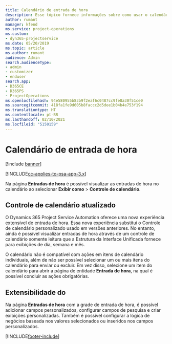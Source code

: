 ```yaml
---
title: Calendário de entrada de hora
description: Esse tópico fornece informações sobre como usar o calendário de entrada de hora.
author: rumant
manager: kfend
ms.service: project-operations
ms.custom:
- dyn365-projectservice
ms.date: 05/20/2019
ms.topic: article
ms.author: rumant
audience: Admin
search.audienceType:
- admin
- customizer
- enduser
search.app:
- D365CE
- D365PS
- ProjectOperations
ms.openlocfilehash: 94e580955b83b9f2eaf6c0487cc9fe8a30f51ce0
ms.sourcegitcommit: 418fa1fe9d605b8faccc2d5dee1b04b4e753f194
ms.translationtype: HT
ms.contentlocale: pt-BR
ms.lasthandoff: 02/10/2021
ms.locfileid: "5150159"
---
```

# <a name="time-entry-calendar"></a>Calendário de entrada de hora

[!include [banner](../includes/psa-now-project-operations.md)]

[!INCLUDE[cc-applies-to-psa-app-3.x](../includes/cc-applies-to-psa-app-3x.md)]

Na página **Entradas de hora** é possível visualizar as entradas de hora no calendário ao selecionar **Exibir como** \> **Controle de calendário**.

## <a name="updated-calendar-control"></a>Controle de calendário atualizado

O Dynamics 365 Project Service Automation oferece uma nova experiência extensível de entrada de hora. Essa nova experiência substitui o Controle de calendário personalizado usado em versões anteriores. No entanto, ainda é possível visualizar entradas de hora através de um controle de calendário somente leitura que a Estrutura da Interface Unificada fornece para exibições de dia, semana e mês.

O calendário não é compatível com ações em itens de calendário individuais, além de não ser possível selecionar um ou mais itens do calendário para enviar ou excluir. Em vez disso, selecione um item do calendário para abrir a página de entidade **Entrada de hora**, na qual é possível concluir as ações obrigatórias.

## <a name="extensibility"></a>Extensibilidade do 

Na página **Entradas de hora** com a grade de entrada de hora, é possível adicionar campos personalizados, configurar campos de pesquisa e criar exibições personalizadas. Também é possível configurar a lógica de negócios baseada nos valores selecionados ou inseridos nos campos personalizados.


[!INCLUDE[footer-include](../includes/footer-banner.md)]
